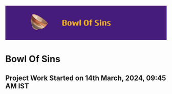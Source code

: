 ![Banner](Bowl_Of_Sins.png)
# Bowl Of Sins

## Project Work Started on 14th March, 2024, 09:45 AM IST
